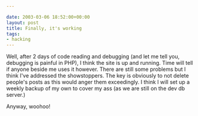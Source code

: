 ```yaml
---

date: 2003-03-06 18:52:00+00:00
layout: post
title: Finally, it's working
tags:
- hacking
---
```


Well, after 2 days of code reading and debugging (and let me tell you, debugging is painful in PHP), I think the site is up and running.  Time will tell if anyone beside me uses it however.  There are still some problems but I think I've addressed the showstoppers.  The key is obviously to not delete people's posts as this would anger them exceedingly.  I think I will set up a weekly backup of my own to cover my ass (as we are still on the dev db server.)

Anyway, woohoo!
